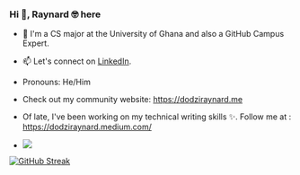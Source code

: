 ### Hi 👋, Raynard 🤓 here

- 🔭 I'm a CS major at the University of Ghana and also a GitHub Campus Expert.
- 📫 Let's connect on [LinkedIn](https://www.linkedin.com/in/raynard-dodzi-helegah/).
- Pronouns: He/Him 
- Check out my community website: https://dodziraynard.me
- Of late, I've been working on my technical writing skills ✨. Follow me at : https://dodziraynard.medium.com/

- ![](https://komarev.com/ghpvc/?username=dodziraynard&style=blueviolet)

[![GitHub Streak](http://github-readme-streak-stats.herokuapp.com?user=dodziraynard&theme=shades-of-purple&hide_border=true)](https://git.io/streak-stats)
